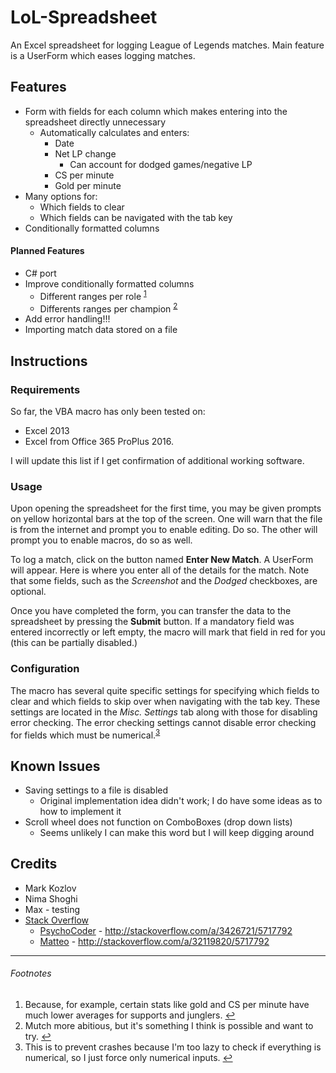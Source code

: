 # LoL-Spreadsheet
An Excel spreadsheet for logging League of Legends matches. Main feature is a UserForm which eases logging matches.

Features
---------
* Form with fields for each column which makes entering into the spreadsheet directly unnecessary
	* Automatically calculates and enters:
    	* Date
    	* Net LP change
    		* Can account for dodged games/negative LP
    	* CS per minute
    	* Gold per minute
* Many options for:
   	* Which fields to clear
   	* Which fields can be navigated with the tab key
* Conditionally formatted columns

#### Planned Features
* C# port
* Improve conditionally formatted columns
    * Different ranges per role <sup id="r1">[1](#fn1)</sup>
    * Differents ranges per champion <sup id="r2">[2](#fn2)</sup>
* Add error handling!!!
* Importing match data stored on a file

Instructions
---------

### Requirements

So far, the VBA macro has only been tested on:

* Excel 2013
* Excel from Office 365 ProPlus 2016.

I will update this list if I get confirmation of additional working software.

### Usage

Upon opening the spreadsheet for the first time, you may be given prompts on yellow horizontal bars at the top of the screen. One will warn that the file is from the internet and prompt you to enable editing. Do so. The other will prompt you to enable macros, do so as well.

To log a match, click on the button named __Enter New Match__. A UserForm will appear. Here is where you enter all of the details for the match. Note that some fields, such as the *Screenshot* and the *Dodged* checkboxes, are optional.

Once you have completed the form, you can transfer the data to the spreadsheet by pressing the __Submit__ button. If a mandatory field was entered incorrectly or left empty, the macro will mark that field in red for you (this can be partially disabled.)

### Configuration
The macro has several quite specific settings for specifying which fields to clear and which fields to skip over when navigating with the tab key. These settings are located in the *Misc. Settings* tab along with those for disabling error checking. The error checking settings cannot disable error checking for fields which must be numerical.<sup id="r3">[3](#fn3)</sup>


Known Issues
---------
* Saving settings to a file is disabled
    * Original implementation idea didn't work; I do have some ideas as to how to implement it
* Scroll wheel does not function on ComboBoxes (drop down lists)
	* Seems unlikely I can make this word but I will keep digging around

Credits
------
* Mark Kozlov
* Nima Shoghi
* Max - testing
* [Stack Overflow](http://stackoverflow.com)
    * [PsychoCoder](http://stackoverflow.com/users/88230/psychocoder) - http://stackoverflow.com/a/3426721/5717792
    * [Matteo](http://stackoverflow.com/a/32119820/5717792) - http://stackoverflow.com/a/32119820/5717792

---

###### Footnotes
1. <a id="fn1"></a> Because, for example, certain stats like gold and CS per minute have much lower averages for supports and junglers. [↩](#r1)
2. <a id="fn2"></a> Mutch more abitious, but it's something I think is possible and want to try. [↩](#r2)
3. <a id="fn3"></a> This is to prevent crashes because I'm too lazy to check if everything is numerical, so I just force only numerical inputs. [↩](#r3)


